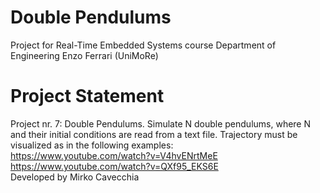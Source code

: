 # Double Pendulums
Project for Real-Time Embedded Systems course
Department of Engineering Enzo Ferrari (UniMoRe)

# Project Statement
Project nr. 7: Double Pendulums. Simulate N double pendulums, where N and their
initial conditions are read from a text file. Trajectory must be visualized as
in the following examples: <br />
https://www.youtube.com/watch?v=V4hvENrtMeE <br />
https://www.youtube.com/watch?v=QXf95_EKS6E <br />
Developed by Mirko Cavecchia

